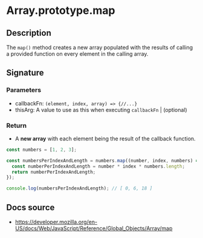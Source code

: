 # Array.prototype.map

## Description

The `map()` method creates a new array populated with the results of calling a provided function on every element in the calling array.

## Signature

### Parameters

- callbackFn: `(element, index, array) => {//...}`
- thisArg: A value to use as this when executing `callbackFn` | (optional)

### Return

- A **new array** with each element being the result of the callback function.

```javascript
const numbers = [1, 2, 3];

const numbersPerIndexAndLength = numbers.map((number, index, numbers) => {
  const numberPerIndexAndLength = number * index * numbers.length;
  return numberPerIndexAndLength;
});

console.log(numbersPerIndexAndLength); // [ 0, 6, 18 ]
```

## Docs source

- https://developer.mozilla.org/en-US/docs/Web/JavaScript/Reference/Global_Objects/Array/map
